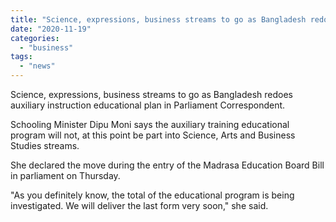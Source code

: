 ```yaml
---
title: "Science, expressions, business streams to go as Bangladesh redoes auxiliary training educational plan"
date: "2020-11-19"
categories: 
  - "business"
tags: 
  - "news"
---
```


Science, expressions, business streams to go as Bangladesh redoes auxiliary instruction educational plan in Parliament Correspondent.

Schooling Minister Dipu Moni says the auxiliary training educational program will not, at this point be part into Science, Arts and Business Studies streams.

She declared the move during the entry of the Madrasa Education Board Bill in parliament on Thursday.

"As you definitely know, the total of the educational program is being investigated. We will deliver the last form very soon," she said.
